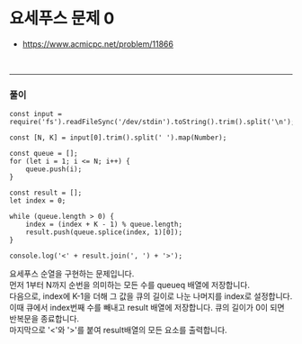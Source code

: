 # 요세푸스 문제 0
- https://www.acmicpc.net/problem/11866
<br>

---
### 풀이
```
const input = require('fs').readFileSync('/dev/stdin').toString().trim().split('\n');

const [N, K] = input[0].trim().split(' ').map(Number);

const queue = [];
for (let i = 1; i <= N; i++) {
    queue.push(i);
}

const result = [];
let index = 0;

while (queue.length > 0) {
    index = (index + K - 1) % queue.length;
    result.push(queue.splice(index, 1)[0]);
}

console.log('<' + result.join(', ') + '>');

```
요세푸스 순열을 구현하는 문제입니다.<br>
먼저 1부터 N까지 순번을 의미하는 모든 수를 queueq 배열에 저장합니다.<br>
다음으로, index에 K-1을 더해 그 값을 큐의 길이로 나눈 나머지를 index로 설정합니다.<br>
이때 큐에서 index번째 수를 빼내고 result 배열에 저장합니다. 큐의 길이가 0이 되면 반복문을 종료합니다.<br>
마지막으로 '<'와 '>'를 붙여 result배열의 모든 요소를 출력합니다.<br>